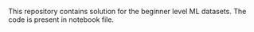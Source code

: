 This repository contains solution for the beginner level ML datasets. The code is present in notebook file.

